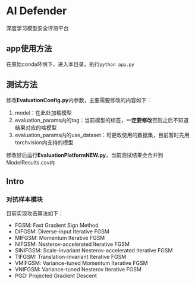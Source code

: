 # AI Defender
深度学习模型安全评测平台

## app使用方法
在原始conda环境下，进入本目录，执行`python app.py`

## 测试方法

修改**EvaluationConfig.py**内参数，主要需要修改的内容如下：

1. model：在此处加载模型
2. evaluation_params内的tag：当前模型的标签，**一定要修改**否则之后不知道结果对应的啥模型
3. evaluation_params内的use_dataset：可更改使用的数据集，目前暂时先用torchvision内支持的模型

修改好后运行**EvaluationPlatformNEW.py**，当前测试结果会合并到ModelResults.csv内



## Intro


### 对抗样本模块
目前实现攻击算法如下：

* FGSM: Fast Gradient Sign Method
* DIFGSM: Diverse-input Iterative FGSM
* MIFGSM: Momentum Iterative FGSM
* NIFGSM: Nesterov-accelerated Iterative FGSM
* SINIFGSM: Scale-invariant Nesterov-accelerated Iterative FGSM
* TIFGSM: Translation-invariant Iterative FGSM
* VMIFGSM: Variance-tuned Momentum Iterative FGSM
* VNIFGSM: Variance-tuned Nesterov Iterative FGSM
* PGD: Projected Gradient Descent




